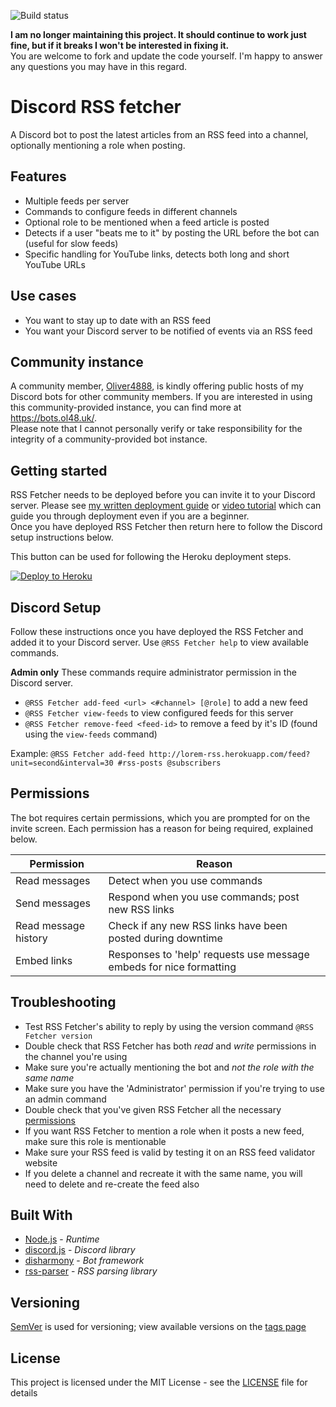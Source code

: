 ![Build status](https://github.com/bhigginsuk/discord-rss-fetcher/actions/workflows/validate.yml/badge.svg?branch=master)

**I am no longer maintaining this project. It should continue to work just fine, but if it breaks I won't be interested in fixing it.**  
You are welcome to fork and update the code yourself. I'm happy to answer any questions you may have in this regard.

# Discord RSS fetcher
A Discord bot to post the latest articles from an RSS feed into a channel, optionally mentioning a role when posting.

## Features
- Multiple feeds per server
- Commands to configure feeds in different channels
- Optional role to be mentioned when a feed article is posted
- Detects if a user "beats me to it" by posting the URL before the bot can (useful for slow feeds)
- Specific handling for YouTube links, detects both long and short YouTube URLs

## Use cases
- You want to stay up to date with an RSS feed
- You want your Discord server to be notified of events via an RSS feed

## Community instance
A community member, [Oliver4888](https://github.com/oliver4888), is kindly offering public hosts of my Discord bots for other community members. If you are interested in using this community-provided instance, you can find more at https://bots.ol48.uk/.  
Please note that I cannot personally verify or take responsibility for the integrity of a community-provided bot instance.

## Getting started
RSS Fetcher needs to be deployed before you can invite it to your Discord server. Please see [my written deployment guide](./deployment.md) or [video tutorial](https://www.youtube.com/watch?v=DjQayKgcjGM) which can guide you through deployment even if you are a beginner.  
Once you have deployed RSS Fetcher then return here to follow the Discord setup instructions below.  

This button can be used for following the Heroku deployment steps.

[![Deploy to Heroku](https://www.herokucdn.com/deploy/button.svg)](https://heroku.com/deploy?template=https://github.com/Drago991/discord-rss-fetcher)

## Discord Setup

Follow these instructions once you have deployed the RSS Fetcher and added it to your Discord server.
Use `@RSS Fetcher help` to view available commands.

**Admin only**
These commands require administrator permission in the Discord server.
- `@RSS Fetcher add-feed <url> <#channel> [@role]` to add a new feed
- `@RSS Fetcher view-feeds` to view configured feeds for this server
- `@RSS Fetcher remove-feed <feed-id>` to remove a feed by it's ID (found using the `view-feeds` command)

Example:
`@RSS Fetcher add-feed http://lorem-rss.herokuapp.com/feed?unit=second&interval=30 #rss-posts @subscribers`

## Permissions
The bot requires certain permissions, which you are prompted for on the invite screen.
Each permission has a reason for being required, explained below.

| Permission           | Reason                                                              |
|----------------------|---------------------------------------------------------------------|
| Read messages        | Detect when you use commands                                        |
| Send messages        | Respond when you use commands; post new RSS links                   |
| Read message history | Check if any new RSS links have been posted during downtime         |
| Embed links          | Responses to 'help' requests use message embeds for nice formatting |

## Troubleshooting

- Test RSS Fetcher's ability to reply by using the version command `@RSS Fetcher version`
- Double check that RSS Fetcher has both *read* and *write* permissions in the channel you're using
- Make sure you're actually mentioning the bot and *not the role with the same name*
- Make sure you have the 'Administrator' permission if you're trying to use an admin command
- Double check that you've given RSS Fetcher all the necessary [permissions](#permissions)
- If you want RSS Fetcher to mention a role when it posts a new feed, make sure this role is mentionable
- Make sure your RSS feed is valid by testing it on an RSS feed validator website
- If you delete a channel and recreate it with the same name, you will need to delete and re-create the feed also

## Built With
- [Node.js](https://nodejs.org/en/) - *Runtime*
- [discord.js](https://github.com/discordjs/discord.js) - *Discord library*
- [disharmony](https://github.com/bhigginsuk/disharmony) - *Bot framework*
- [rss-parser](https://github.com/bobby-brennan/rss-parser) - *RSS parsing library*

## Versioning
[SemVer](http://semver.org/) is used for versioning; view available versions on the [tags page](https://github.com/your/project/tags)

## License
This project is licensed under the MIT License - see the [LICENSE](./LICENSE) file for details
